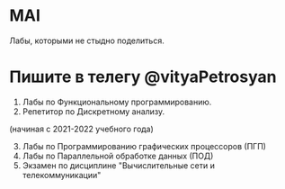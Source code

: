 # MAI
Лабы, которыми не стыдно поделиться.

# Пишите в телегу @vityaPetrosyan
1) Лабы по Функциональному программированию.
2) Репетитор по Дискретному анализу.

(начиная с 2021-2022 учебного года)

3) Лабы по Программированию графических процессоров (ПГП) 
4) Лабы по Параллельной обработке данных  (ПОД)
5) Экзамен по дисциплине "Вычислительные сети и телекоммуникации"
